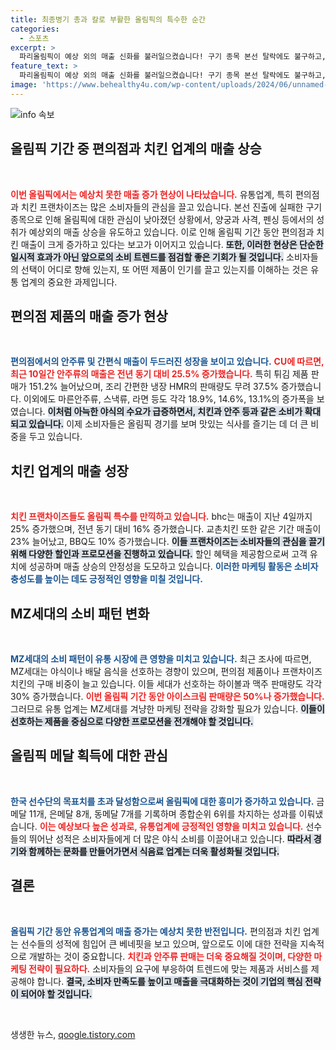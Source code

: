 ```yaml
---
title: 최종병기 총과 칼로 부활한 올림픽의 특수한 순간
categories:
  - 스포츠
excerpt: >
  파리올림픽이 예상 외의 매출 신화를 불러일으켰습니다! 구기 종목 본선 탈락에도 불구하고, 양궁과 사격 등 인기 종목에서의 선전에 편의점과 치킨 매출이 급증. 할인 행사와 함께 국민 영웅들의 활약이 유통가에 메달 잔치를 선사하고 있습니다!
feature_text: >
  파리올림픽이 예상 외의 매출 신화를 불러일으켰습니다! 구기 종목 본선 탈락에도 불구하고, 양궁과 사격 등 인기 종목에서의 선전에 편의점과 치킨 매출이 급증. 할인 행사와 함께 국민 영웅들의 활약이 유통가에 메달 잔치를 선사하고 있습니다!
image: 'https://www.behealthy4u.com/wp-content/uploads/2024/06/unnamed-file.png'
---
```


<p><img src="https://www.behealthy4u.com/wp-content/uploads/2024/06/unnamed-file.png" alt="info 속보" /></p>

<h2 data-ke-size="size26">올림픽 기간 중 편의점과 치킨 업계의 매출 상승</h2>

<p data-ke-size="size16">&nbsp;</p>

<p data-ke-size="size16">
    <b><span style="color: #ee2323;">이번 올림픽에서는 예상치 못한 매출 증가 현상이 나타났습니다.</span></b> 유통업계, 특히 편의점과 치킨 프랜차이즈는 많은 소비자들의 관심을 끌고 있습니다. 본선 진출에 실패한 구기 종목으로 인해 올림픽에 대한 관심이 낮아졌던 상황에서, 양궁과 사격, 펜싱 등에서의 성취가 예상외의 매출 상승을 유도하고 있습니다. 이로 인해 올림픽 기간 동안 편의점과 치킨 매출이 크게 증가하고 있다는 보고가 이어지고 있습니다. <b><span style="background-color: #21538527;">또한, 이러한 현상은 단순한 일시적 효과가 아닌 앞으로의 소비 트렌드를 점검할 좋은 기회가 될 것입니다.</span></b> 소비자들의 선택이 어디로 향해 있는지, 또 어떤 제품이 인기를 끌고 있는지를 이해하는 것은 유통 업계의 중요한 과제입니다.
</p>

<h2 data-ke-size="size26">편의점 제품의 매출 증가 현상</h2>

<p data-ke-size="size16">&nbsp;</p>

<p data-ke-size="size16">
    <b><span style="color: #1a5490;">편의점에서의 안주류 및 간편식 매출이 두드러진 성장을 보이고 있습니다.</span></b> <b><span style="color: #ee2323;">CU에 따르면, 최근 10일간 안주류의 매출은 전년 동기 대비 25.5% 증가했습니다.</span></b> 특히 튀김 제품 판매가 151.2% 늘어났으며, 조리 간편한 냉장 HMR의 판매량도 무려 37.5% 증가했습니다. 이외에도 마른안주류, 스낵류, 라면 등도 각각 18.9%, 14.6%, 13.1%의 증가폭을 보였습니다. <b><span style="background-color: #21538527;">이처럼 아늑한 야식의 수요가 급증하면서, 치킨과 안주 등과 같은 소비가 확대되고 있습니다.</span></b> 이제 소비자들은 올림픽 경기를 보며 맛있는 식사를 즐기는 데 더 큰 비중을 두고 있습니다.
</p>

<h2 data-ke-size="size26">치킨 업계의 매출 성장</h2>

<p data-ke-size="size16">&nbsp;</p>

<p data-ke-size="size16">
    <b><span style="color: #ee2323;">치킨 프랜차이즈들도 올림픽 특수를 만끽하고 있습니다.</span></b> bhc는 매출이 지난 4일까지 25% 증가했으며, 전년 동기 대비 16% 증가했습니다. 교촌치킨 또한 같은 기간 매출이 23% 늘어났고, BBQ도 10% 증가했습니다. <b><span style="background-color: #21538527;">이들 프랜차이즈는 소비자들의 관심을 끌기 위해 다양한 할인과 프로모션을 진행하고 있습니다.</span></b> 할인 혜택을 제공함으로써 고객 유치에 성공하며 매출 상승의 안정성을 도모하고 있습니다. <b><span style="color: #1a5490;">이러한 마케팅 활동은 소비자 충성도를 높이는 데도 긍정적인 영향을 미칠 것입니다.</span></b>
</p>

<h2 data-ke-size="size26">MZ세대의 소비 패턴 변화</h2>

<p data-ke-size="size16">&nbsp;</p>

<p data-ke-size="size16">
    <b><span style="color: #1a5490;">MZ세대의 소비 패턴이 유통 시장에 큰 영향을 미치고 있습니다.</span></b> 최근 조사에 따르면, MZ세대는 야식이나 배달 음식을 선호하는 경향이 있으며, 편의점 제품이나 프랜차이즈 치킨의 구매 비중이 늘고 있습니다. 이들 세대가 선호하는 하이볼과 맥주 판매량도 각각 30% 증가했습니다. <b><span style="color: #ee2323;">이번 올림픽 기간 동안 아이스크림 판매량은 50%나 증가했습니다.</span></b> 그러므로 유통 업계는 MZ세대를 겨냥한 마케팅 전략을 강화할 필요가 있습니다. <b><span style="background-color: #21538527;">이들이 선호하는 제품을 중심으로 다양한 프로모션을 전개해야 할 것입니다.</span></b>
</p>

<h2 data-ke-size="size26">올림픽 메달 획득에 대한 관심</h2>

<p data-ke-size="size16">&nbsp;</p>

<p data-ke-size="size16">
    <b><span style="color: #1a5490;">한국 선수단의 목표치를 초과 달성함으로써 올림픽에 대한 흥미가 증가하고 있습니다.</span></b> 금메달 11개, 은메달 8개, 동메달 7개를 기록하며 종합순위 6위를 차지하는 성과를 이뤄냈습니다. <b><span style="color: #ee2323;">이는 예상보다 높은 성과로, 유통업계에 긍정적인 영향을 미치고 있습니다.</span></b> 선수들의 뛰어난 성적은 소비자들에게 더 많은 야식 소비를 이끌어내고 있습니다. <b><span style="background-color: #21538527;">따라서 경기와 함께하는 문화를 만들어가면서 식음료 업계는 더욱 활성화될 것입니다.</span></b>
</p>

<h2 data-ke-size="size26">결론</h2>

<p data-ke-size="size16">&nbsp;</p>

<p data-ke-size="size16">
    <b><span style="color: #1a5490;">올림픽 기간 동안 유통업계의 매출 증가는 예상치 못한 반전입니다.</span></b> 편의점과 치킨 업계는 선수들의 성적에 힘입어 큰 베네핏을 보고 있으며, 앞으로도 이에 대한 전략을 지속적으로 개발하는 것이 중요합니다. <b><span style="color: #ee2323;">치킨과 안주류 판매는 더욱 중요해질 것이며, 다양한 마케팅 전략이 필요하다.</span></b> 소비자들의 요구에 부응하여 트렌드에 맞는 제품과 서비스를 제공해야 합니다. <b><span style="background-color: #21538527;">결국, 소비자 만족도를 높이고 매출을 극대화하는 것이 기업의 핵심 전략이 되어야 할 것입니다.</span></b>
</p>

<p data-ke-size="size16">&nbsp;</p>
생생한 뉴스, <a href="https://qoogle.tistory.com" rel="dofollow">qoogle.tistory.com</a>



